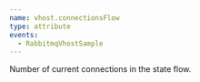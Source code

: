 ```yaml
---
name: vhost.connectionsFlow
type: attribute
events:
  - RabbitmqVhostSample
---
```


Number of current connections in the state flow.